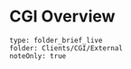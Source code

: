 # CGI Overview
 
```ccard
type: folder_brief_live
folder: Clients/CGI/External
noteOnly: true
```
 
